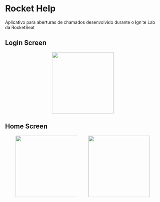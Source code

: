 # Rocket Help
Aplicativo para aberturas de chamados desenvolvido durante o Ignite Lab da RocketSeat

## Login Screen
<div align="center">
<img src="https://user-images.githubusercontent.com/48101983/179962976-a67cba57-4d9c-46af-8532-f7d67b0169d1.jpeg" width="200px" />
</div>


## Home Screen
<div align="center">
<img src="https://user-images.githubusercontent.com/48101983/179963006-69116e76-a284-4268-9815-d4992930df4a.jpeg" width="200px" />
&nbsp &nbsp &nbsp &nbsp
<img src="https://user-images.githubusercontent.com/48101983/179963022-8f79ac25-d806-45bf-adc3-902f41d8d92b.jpeg" width="200px" />
</div>


